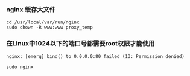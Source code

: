 ### nginx 缓存大文件

```
cd /usr/local/var/run/nginx
sudo chown -R www:www proxy_temp
```


### 在Linux中1024以下的端口号都需要root权限才能使用

```
nginx: [emerg] bind() to 0.0.0.0:80 failed (13: Permission denied)

sudo nginx
```
